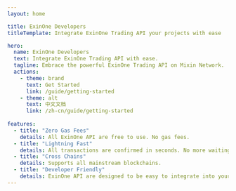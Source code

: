 ```yaml
---
layout: home

title: ExinOne Developers
titleTemplate: Integrate ExinOne Trading API your projects with ease

hero:
  name: ExinOne Developers
  text: Integrate ExinOne Trading API with ease.
  tagline: Embrace the powerful ExinOne Trading API on Mixin Network.
  actions:
    - theme: brand
      text: Get Started
      link: /guide/getting-started
    - theme: alt
      text: 中文文档
      link: /zh-cn/guide/getting-started
      
features:
  - title: "Zero Gas Fees"
    details: All ExinOne API are free to use. No gas fees.
  - title: "Lightning Fast"
    details: All transactions are confirmed in seconds. No more waiting for confirmations.
  - title: "Cross Chains"
    details: Supports all mainstream blockchains.
  - title: "Developer Friendly"
    details: ExinOne API are designed to be easy to integrate into your projects. Good designed APIs, Specifications and Guides.
---
```

